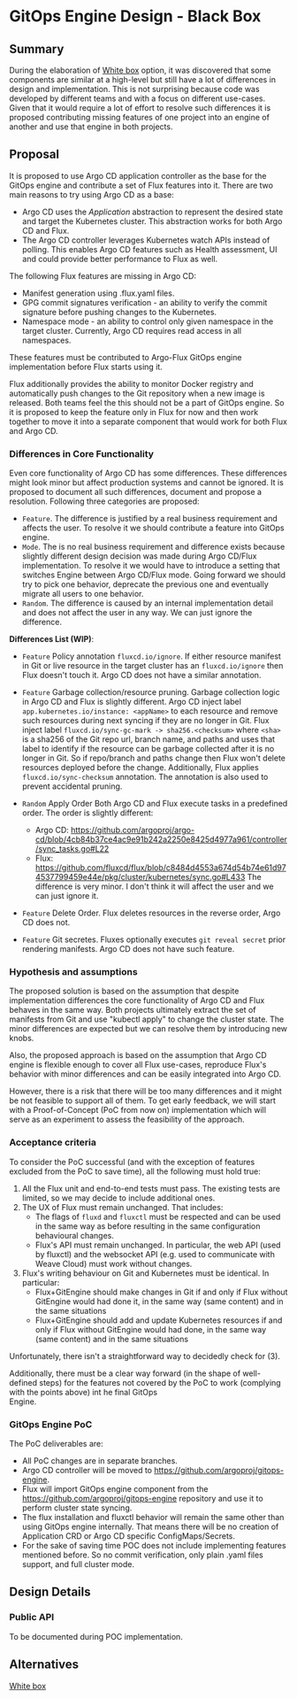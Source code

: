 # GitOps Engine Design - Black Box

## Summary

During the elaboration of [White box](./design-white-box.md) option, it was discovered that some components are similar at a high-level but still have a lot of differences in 
design and implementation. This is not surprising because code was developed by different teams and with a focus on different use-cases. Given that it would require a lot of
effort to resolve such differences it is proposed contributing missing features of one project into an engine of another and use that engine in both projects.

## Proposal

It is proposed to use Argo CD application controller as the base for the GitOps engine and contribute a set of Flux features into it. There are two main reasons to try using Argo CD as
a base:
- Argo CD uses the _Application_ abstraction to represent the desired state and target the Kubernetes cluster. This abstraction works for both Argo CD and Flux.
- The Argo CD controller leverages Kubernetes watch APIs instead of polling. This enables Argo CD features such as Health assessment, UI and could provide better performance to
Flux as well.

The following Flux features are missing in Argo CD:

- Manifest generation using .flux.yaml files.
- GPG commit signatures verification - an ability to verify the commit signature before pushing changes to the Kubernetes.
- Namespace mode - an ability to control only given namespace in the target cluster. Currently, Argo CD requires read access in all namespaces.

These features must be contributed to Argo-Flux GitOps engine implementation before Flux starts using it.

Flux additionally provides the ability to monitor Docker registry and automatically push changes to the Git repository when a new image is released. Both teams feel the this should not
be a part of GitOps engine. So it is proposed to keep the feature only in Flux for now and then work together to move it into a separate component that would work for both Flux
and Argo CD.

### Differences in Core Functionality

Even core functionality of Argo CD has some differences. These differences might look minor but affect production systems and cannot be ignored. It is proposed to document all such
differences, document and propose a resolution. Following three categories are proposed:

- `Feature`. The difference is justified by a real business requirement and affects the user. To resolve it we should contribute a feature into GitOps engine.
- `Mode`. The is no real business requirement and difference exists because slightly different design decision was made during Argo CD/Flux implementation. To resolve it
we would have to introduce a setting that switches Engine between Argo CD/Flux mode. Going forward we should try to pick one behavior, deprecate the previous one and eventually migrate
all users to one behavior.
- `Random`. The difference is caused by an internal implementation detail and does not affect the user in any way. We can just ignore the difference.

**Differences List (WIP)**:

- `Feature` Policy annotation `fluxcd.io/ignore`. If either resource manifest in Git or live resource in the target cluster has an `fluxcd.io/ignore` then Flux doesn't touch it.
Argo CD does not have a similar annotation.

- `Feature` Garbage collection/resource pruning. Garbage collection logic in Argo CD and Flux is slightly different. Argo CD inject label `app.kubernetes.io/instance: <appName>`
to each resource and remove such resources during next syncing if they are no longer in Git. Flux inject label `fluxcd.io/sync-gc-mark -> sha256.<checksum>`  where `<sha>` is a
sha256 of the Git repo url, branch name, and paths and uses that label to identify if the resource can be garbage collected after it is no longer in Git. So if repo/branch and paths
change then Flux won't delete resources deployed before the change. Additionally, Flux applies `fluxcd.io/sync-checksum` annotation. The annotation is also used to prevent
accidental pruning.

- `Random` Apply Order Both Argo CD and Flux execute tasks in a predefined order. The order is slightly different:
  - Argo CD: https://github.com/argoproj/argo-cd/blob/4cb84b37ce4ac9e91b242a2250e8425d4977a961/controller/sync_tasks.go#L22
  - Flux: https://github.com/fluxcd/flux/blob/c8484d4553a674d54b74e61d974537799459e44e/pkg/cluster/kubernetes/sync.go#L433
The difference is very minor. I don't think it will affect the user and we can just ignore it.

- `Feature` Delete Order. Flux deletes resources in the reverse order, Argo CD does not.
- `Feature` Git secretes. Fluxes optionally executes `git reveal secret` prior rendering manifests. Argo CD does not have such feature.

### Hypothesis and assumptions

The proposed solution is based on the assumption that despite implementation differences the core functionality of Argo CD and Flux behaves in the same way. Both projects
ultimately extract the set of manifests from Git and use "kubectl apply" to change the cluster state. The minor differences are expected but we can resolve them by introducing new
knobs.

Also, the proposed approach is based on the assumption that Argo CD engine is flexible enough to cover all Flux use-cases, reproduce Flux's behavior with minor differences and can be easily integrated into Argo CD.

However, there is a risk that there will be too many differences and it might be not feasible to support all of them. To get early feedback, we will start with a Proof-of-Concept 
(PoC from now on) implementation which will serve as an experiment to assess the feasibility of the approach.

### Acceptance criteria

To consider the PoC successful (and with the exception of features excluded from the PoC to save time), 
all the following must hold true:
1. All the Flux unit and end-to-end tests must pass. The existing tests are limited, so we may decide to include additional ones.
2. The UX of Flux must remain unchanged. That includes:
   - The flags of `fluxd` and `fluxctl` must  be respected and can be used in the same way as before
     resulting in the same configuration behavioural changes.
   - Flux's API must remain unchanged. In particular, the web API (used by fluxctl) and the websocket API (e.g. used to 
     communicate with Weave Cloud) must work without changes.
3. Flux's writing behaviour on Git and Kubernetes must be identical. In particular:
   - Flux+GitEngine should make changes in Git if and only if Flux without GitEngine would had done it,
     in the same way (same content) and in the same situations
   - Flux+GitEngine should add and update Kubernetes resources if and only if Flux without GitEngine would had done, 
     in the same way (same content) and in the same situations

Unfortunately, there isn't a straightforward way to decidedly check for (3).

Additionally, there must be a clear way forward (in the shape of well-defined steps) 
for the features not covered by the PoC to work (complying with the points above) int he final GitOps  
Engine.

### GitOps Engine PoC

The PoC deliverables are:

- All PoC changes are in separate branches.
- Argo CD controller will be moved to https://github.com/argoproj/gitops-engine.
- Flux will import GitOps engine component from the https://github.com/argoproj/gitops-engine repository and use it to perform cluster state syncing.
- The flux installation and fluxctl behavior will remain the same other than using GitOps engine internally. That means there will be no creation of Application CRD or Argo CD
specific ConfigMaps/Secrets.
- For the sake of saving time POC does not include implementing features mentioned before. So no commit verification, only plain .yaml files support, and full cluster mode.

## Design Details

### Public API

To be documented during POC implementation.


## Alternatives

[White box](./design-white-box.md)
